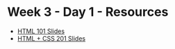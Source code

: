 # Week 3 - Day 1 - Resources

- [HTML 101 Slides](https://docs.google.com/presentation/d/1ZH154agrkK0G5FjnVpEzD8fj7_y23X3hgn9alSwoZ0g/edit?usp=sharing)
- [HTML + CSS 201 Slides](https://docs.google.com/presentation/d/1fdBHHeo9kQ1r79-jIoH9X7GC3obCXnpmUuYdPTTV92U/edit?usp=sharing)